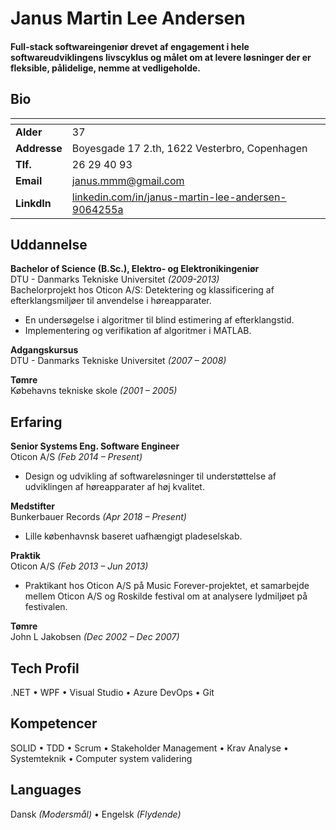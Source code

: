 
Janus Martin Lee Andersen
======

#### Full-stack softwareingeniør drevet af engagement i hele softwareudviklingens livscyklus og målet om at levere løsninger der er fleksible, pålidelige, nemme at vedligeholde.

Bio
-

|   <!-- -->   |   <!-- -->   |
|--------------|--------------|
| **Alder**    | 37 
| **Addresse** | Boyesgade 17 2.th, 1622 Vesterbro, Copenhagen 
| **Tlf.**     | 26 29 40 93 
| **Email**    | janus.mmm@gmail.com 
| **LinkdIn**  | [linkedin.com/in/janus-martin-lee-andersen-9064255a](https://www.linkedin.com/in/janus-martin-lee-andersen-9064255a) 

Uddannelse
-
**Bachelor of Science (B.Sc.), Elektro- og Elektronikingeniør**  
DTU - Danmarks Tekniske Universitet *(2009-2013)*  
Bachelorprojekt hos Oticon A/S:
Detektering og klassificering af efterklangsmiljøer til anvendelse i høreapparater.

- En undersøgelse i algoritmer til blind estimering af efterklangstid.
- Implementering og verifikation af algoritmer i MATLAB.


**Adgangskursus**  
DTU - Danmarks Tekniske Universitet *(2007 – 2008)*

**Tømre**  
Købehavns tekniske skole *(2001 – 2005)*

Erfaring
-
**Senior Systems Eng. Software Engineer**  
Oticon A/S *(Feb 2014 – Present)*  

- Design og udvikling af softwareløsninger til understøttelse af udviklingen af høreapparater af høj kvalitet.


**Medstifter**  
Bunkerbauer Records *(Apr 2018 – Present)*

- Lille københavnsk baseret uafhængigt pladeselskab.


**Praktik**  
Oticon A/S *(Feb 2013 – Jun 2013)*

- Praktikant hos Oticon A/S på Music Forever-projektet, et samarbejde mellem Oticon A/S og Roskilde festival om at analysere lydmiljøet på festivalen.

**Tømre**  
John L Jakobsen *(Dec 2002 – Dec 2007)*

Tech Profil
-
.NET &bull; 
WPF &bull;
Visual Studio &bull;
Azure DevOps &bull;
Git

Kompetencer
-
SOLID &bull;
TDD &bull;
Scrum &bull;
Stakeholder Management &bull;
Krav Analyse &bull;
Systemteknik &bull;
Computer system validering

Languages
-
Dansk *(Modersmål)* &bull;
Engelsk *(Flydende)*
